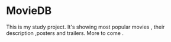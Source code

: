 # MovieDB
This is my study project. It's showing  most popular movies , their description ,posters and trailers. More to come .
